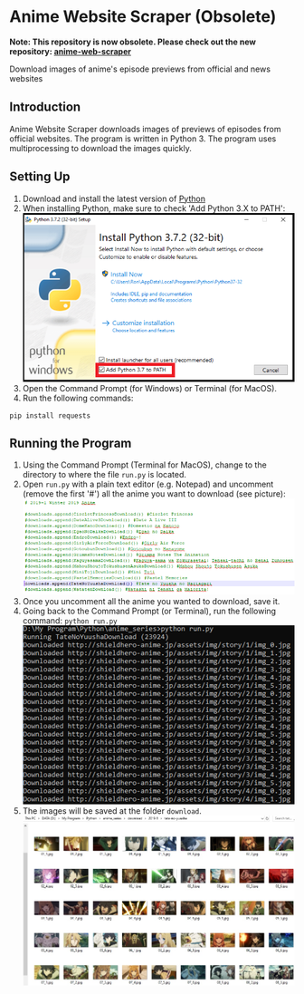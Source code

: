 # Anime Website Scraper (Obsolete)
**Note: This repository is now obsolete. Please check out the new repository: [anime-web-scraper](https://github.com/tetrix1993/anime-web-scraper)**

Download images of anime's episode previews from official and news websites

## Introduction
Anime Website Scraper downloads images of previews of episodes from official websites. The program is written in Python 3. The program uses multiprocessing to download the images quickly.

## Setting Up
1. Download and install the latest version of [Python](https://www.python.org/downloads/)
2. When installing Python, make sure to check 'Add Python 3.X to PATH':
![win_installer.png](/images/win_installer.png)
3. Open the Command Prompt (for Windows) or Terminal (for MacOS).
4. Run the following commands:
```
pip install requests
```

## Running the Program
1. Using the Command Prompt (Terminal for MacOS), change to the directory to where the file `run.py` is located.
2. Open `run.py` with a plain text editor (e.g. Notepad) and uncomment (remove the first '#') all the anime you want to download (see picture):
![example1.png](/images/example1.png)
3. Once you uncomment all the anime you wanted to download, save it.
4. Going back to the Command Prompt (or Terminal), run the following command: `python run.py`
![example2.png](/images/example2.png)
5. The images will be saved at the folder `download`.
![example3.jpg](/images/example3.jpg)

